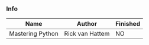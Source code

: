 ### Info

| Name | Author | Finished | 
| ---- | ---- | ---- | 
| Mastering Python | Rick van Hattem | NO | 